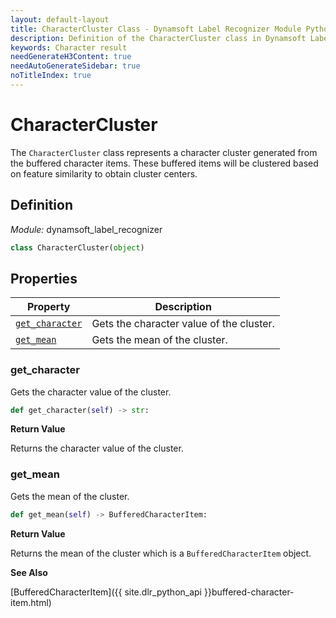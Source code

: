 ```yaml
---
layout: default-layout
title: CharacterCluster Class - Dynamsoft Label Recognizer Module Python Edition API Reference
description: Definition of the CharacterCluster class in Dynamsoft Label Recognizer Module Python Edition.
keywords: Character result
needGenerateH3Content: true
needAutoGenerateSidebar: true
noTitleIndex: true
---
```


# CharacterCluster

The `CharacterCluster` class represents a character cluster generated from the buffered character items. These buffered items will be clustered based on feature similarity to obtain cluster centers.

## Definition

*Module:* dynamsoft_label_recognizer

```python
class CharacterCluster(object)
```

## Properties
  
| Property  | Description |
|---------- |-------------|
| [`get_character`](#get_character) | Gets the character value of the cluster. |
| [`get_mean`](#get_mean) | Gets the mean of the cluster. |

### get_character

Gets the character value of the cluster.

```python
def get_character(self) -> str:
```

**Return Value**

Returns the character value of the cluster.

### get_mean

Gets the mean of the cluster.

```python
def get_mean(self) -> BufferedCharacterItem:
```

**Return Value**

Returns the mean of the cluster which is a `BufferedCharacterItem` object.

**See Also**

[BufferedCharacterItem]({{ site.dlr_python_api }}buffered-character-item.html)
